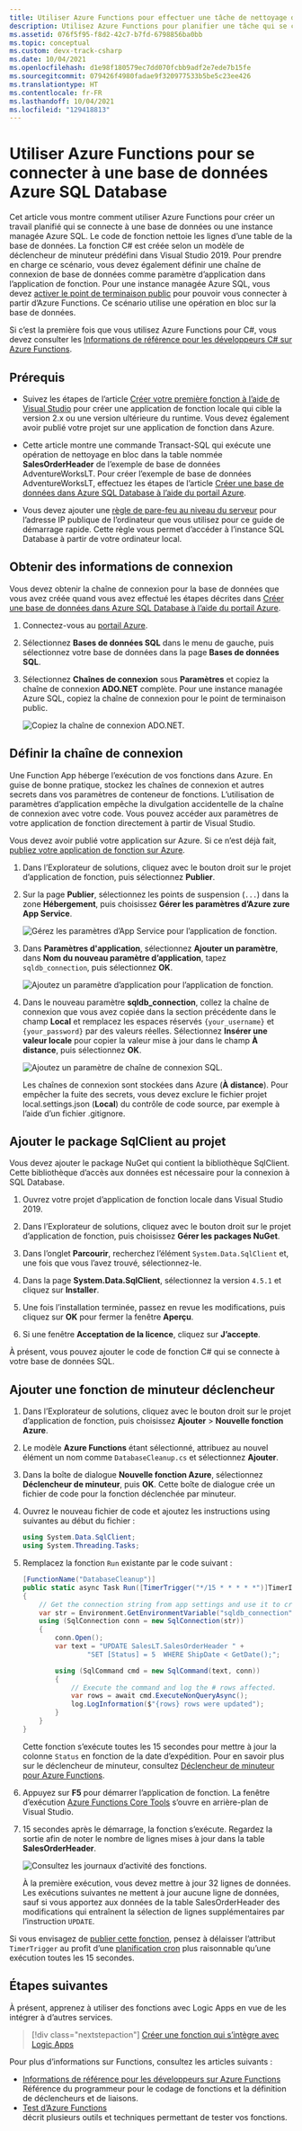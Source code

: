 ```yaml
---
title: Utiliser Azure Functions pour effectuer une tâche de nettoyage de base de données
description: Utilisez Azure Functions pour planifier une tâche qui se connecte à Azure SQL Database pour nettoyer des lignes régulièrement.
ms.assetid: 076f5f95-f8d2-42c7-b7fd-6798856ba0bb
ms.topic: conceptual
ms.custom: devx-track-csharp
ms.date: 10/04/2021
ms.openlocfilehash: d1e98f180579ec7dd070fcbb9adf2e7ede7b15fe
ms.sourcegitcommit: 079426f4980fadae9f320977533b5be5c23ee426
ms.translationtype: HT
ms.contentlocale: fr-FR
ms.lasthandoff: 10/04/2021
ms.locfileid: "129418813"
---
```

# <a name="use-azure-functions-to-connect-to-an-azure-sql-database"></a>Utiliser Azure Functions pour se connecter à une base de données Azure SQL Database

Cet article vous montre comment utiliser Azure Functions pour créer un travail planifié qui se connecte à une base de données ou une instance managée Azure SQL. Le code de fonction nettoie les lignes d’une table de la base de données. La fonction C# est créée selon un modèle de déclencheur de minuteur prédéfini dans Visual Studio 2019. Pour prendre en charge ce scénario, vous devez également définir une chaîne de connexion de base de données comme paramètre d’application dans l’application de fonction. Pour une instance managée Azure SQL, vous devez [activer le point de terminaison public](../azure-sql/managed-instance/public-endpoint-configure.md) pour pouvoir vous connecter à partir d’Azure Functions. Ce scénario utilise une opération en bloc sur la base de données. 

Si c’est la première fois que vous utilisez Azure Functions pour C#, vous devez consulter les [Informations de référence pour les développeurs C# sur Azure Functions](functions-dotnet-class-library.md).

## <a name="prerequisites"></a>Prérequis

+ Suivez les étapes de l’article [Créer votre première fonction à l’aide de Visual Studio](functions-create-your-first-function-visual-studio.md) pour créer une application de fonction locale qui cible la version 2.x ou une version ultérieure du runtime. Vous devez également avoir publié votre projet sur une application de fonction dans Azure.

+ Cette article montre une commande Transact-SQL qui exécute une opération de nettoyage en bloc dans la table nommée **SalesOrderHeader** de l’exemple de base de données AdventureWorksLT. Pour créer l’exemple de base de données AdventureWorksLT, effectuez les étapes de l’article [Créer une base de données dans Azure SQL Database à l’aide du portail Azure](../azure-sql/database/single-database-create-quickstart.md).

+ Vous devez ajouter une [règle de pare-feu au niveau du serveur](../azure-sql/database/firewall-create-server-level-portal-quickstart.md) pour l’adresse IP publique de l’ordinateur que vous utilisez pour ce guide de démarrage rapide. Cette règle vous permet d’accéder à l’instance SQL Database à partir de votre ordinateur local.  

## <a name="get-connection-information"></a>Obtenir des informations de connexion

Vous devez obtenir la chaîne de connexion pour la base de données que vous avez créée quand vous avez effectué les étapes décrites dans [Créer une base de données dans Azure SQL Database à l’aide du portail Azure](../azure-sql/database/single-database-create-quickstart.md).

1. Connectez-vous au [portail Azure](https://portal.azure.com/).

1. Sélectionnez **Bases de données SQL** dans le menu de gauche, puis sélectionnez votre base de données dans la page **Bases de données SQL**.

1. Sélectionnez **Chaînes de connexion** sous **Paramètres** et copiez la chaîne de connexion **ADO.NET** complète. Pour une instance managée Azure SQL, copiez la chaîne de connexion pour le point de terminaison public.

    ![Copiez la chaîne de connexion ADO.NET.](./media/functions-scenario-database-table-cleanup/adonet-connection-string.png)

## <a name="set-the-connection-string"></a>Définir la chaîne de connexion

Une Function App héberge l’exécution de vos fonctions dans Azure. En guise de bonne pratique, stockez les chaînes de connexion et autres secrets dans vos paramètres de conteneur de fonctions. L’utilisation de paramètres d’application empêche la divulgation accidentelle de la chaîne de connexion avec votre code. Vous pouvez accéder aux paramètres de votre application de fonction directement à partir de Visual Studio.

Vous devez avoir publié votre application sur Azure. Si ce n’est déjà fait, [publiez votre application de fonction sur Azure](functions-develop-vs.md#publish-to-azure).

1. Dans l’Explorateur de solutions, cliquez avec le bouton droit sur le projet d’application de fonction, puis sélectionnez **Publier**.

1. Sur la page **Publier**, sélectionnez les points de suspension (`...`) dans la zone **Hébergement**, puis choisissez **Gérer les paramètres d’Azure zure App Service**. 

    ![Gérez les paramètres d’App Service pour l’application de fonction.](./media/functions-scenario-database-table-cleanup/publish-new-resource.png)

1. Dans **Paramètres d'application**, sélectionnez **Ajouter un paramètre**, dans **Nom du nouveau paramètre d’application**, tapez `sqldb_connection`, puis sélectionnez **OK**.

    ![Ajoutez un paramètre d’application pour l’application de fonction.](./media/functions-scenario-database-table-cleanup/functions-app-service-add-setting.png)

1. Dans le nouveau paramètre **sqldb_connection**, collez la chaîne de connexion que vous avez copiée dans la section précédente dans le champ **Local** et remplacez les espaces réservés `{your_username}` et `{your_password}` par des valeurs réelles. Sélectionnez **Insérer une valeur locale** pour copier la valeur mise à jour dans le champ **À distance**, puis sélectionnez **OK**.

    ![Ajoutez un paramètre de chaîne de connexion SQL.](./media/functions-scenario-database-table-cleanup/functions-app-service-settings-connection-string.png)

    Les chaînes de connexion sont stockées dans Azure (**À distance**). Pour empêcher la fuite des secrets, vous devez exclure le fichier projet local.settings.json (**Local**) du contrôle de code source, par exemple à l’aide d’un fichier .gitignore.

## <a name="add-the-sqlclient-package-to-the-project"></a>Ajouter le package SqlClient au projet

Vous devez ajouter le package NuGet qui contient la bibliothèque SqlClient. Cette bibliothèque d’accès aux données est nécessaire pour la connexion à SQL Database.

1. Ouvrez votre projet d’application de fonction locale dans Visual Studio 2019.

1. Dans l’Explorateur de solutions, cliquez avec le bouton droit sur le projet d’application de fonction, puis choisissez **Gérer les packages NuGet**.

1. Dans l’onglet **Parcourir**, recherchez l’élément ```System.Data.SqlClient``` et, une fois que vous l’avez trouvé, sélectionnez-le.

1. Dans la page **System.Data.SqlClient**, sélectionnez la version `4.5.1` et cliquez sur **Installer**.

1. Une fois l’installation terminée, passez en revue les modifications, puis cliquez sur **OK** pour fermer la fenêtre **Aperçu**.

1. Si une fenêtre **Acceptation de la licence**, cliquez sur **J’accepte**.

À présent, vous pouvez ajouter le code de fonction C# qui se connecte à votre base de données SQL.

## <a name="add-a-timer-triggered-function"></a>Ajouter une fonction de minuteur déclencheur

1. Dans l’Explorateur de solutions, cliquez avec le bouton droit sur le projet d’application de fonction, puis choisissez **Ajouter** > **Nouvelle fonction Azure**.

1. Le modèle **Azure Functions** étant sélectionné, attribuez au nouvel élément un nom comme `DatabaseCleanup.cs` et sélectionnez **Ajouter**.

1. Dans la boîte de dialogue **Nouvelle fonction Azure**, sélectionnez **Déclencheur de minuteur**, puis **OK**. Cette boîte de dialogue crée un fichier de code pour la fonction déclenchée par minuteur.

1. Ouvrez le nouveau fichier de code et ajoutez les instructions using suivantes au début du fichier :

    ```cs
    using System.Data.SqlClient;
    using System.Threading.Tasks;
    ```

1. Remplacez la fonction `Run` existante par le code suivant :

    ```cs
    [FunctionName("DatabaseCleanup")]
    public static async Task Run([TimerTrigger("*/15 * * * * *")]TimerInfo myTimer, ILogger log)
    {
        // Get the connection string from app settings and use it to create a connection.
        var str = Environment.GetEnvironmentVariable("sqldb_connection");
        using (SqlConnection conn = new SqlConnection(str))
        {
            conn.Open();
            var text = "UPDATE SalesLT.SalesOrderHeader " +
                    "SET [Status] = 5  WHERE ShipDate < GetDate();";

            using (SqlCommand cmd = new SqlCommand(text, conn))
            {
                // Execute the command and log the # rows affected.
                var rows = await cmd.ExecuteNonQueryAsync();
                log.LogInformation($"{rows} rows were updated");
            }
        }
    }
    ```

    Cette fonction s’exécute toutes les 15 secondes pour mettre à jour la colonne `Status` en fonction de la date d’expédition. Pour en savoir plus sur le déclencheur de minuteur, consultez [Déclencheur de minuteur pour Azure Functions](functions-bindings-timer.md).

1. Appuyez sur **F5** pour démarrer l’application de fonction. La fenêtre d’exécution [Azure Functions Core Tools](functions-develop-local.md) s’ouvre en arrière-plan de Visual Studio.

1. 15 secondes après le démarrage, la fonction s’exécute. Regardez la sortie afin de noter le nombre de lignes mises à jour dans la table **SalesOrderHeader**.

    ![Consultez les journaux d’activité des fonctions.](./media/functions-scenario-database-table-cleanup/function-execution-results-log.png)

    À la première exécution, vous devez mettre à jour 32 lignes de données. Les exécutions suivantes ne mettent à jour aucune ligne de données, sauf si vous apportez aux données de la table SalesOrderHeader des modifications qui entraînent la sélection de lignes supplémentaires par l’instruction `UPDATE`.

Si vous envisagez de [publier cette fonction](functions-develop-vs.md#publish-to-azure), pensez à délaisser l’attribut `TimerTrigger` au profit d’une [planification cron](functions-bindings-timer.md#ncrontab-expressions) plus raisonnable qu’une exécution toutes les 15 secondes.

## <a name="next-steps"></a>Étapes suivantes

À présent, apprenez à utiliser des fonctions avec Logic Apps en vue de les intégrer à d’autres services.

> [!div class="nextstepaction"]
> [Créer une fonction qui s’intègre avec Logic Apps](functions-twitter-email.md)

Pour plus d’informations sur Functions, consultez les articles suivants :

+ [Informations de référence pour les développeurs sur Azure Functions](functions-reference.md)  
  Référence du programmeur pour le codage de fonctions et la définition de déclencheurs et de liaisons.
+ [Test d’Azure Functions](functions-test-a-function.md)  
  décrit plusieurs outils et techniques permettant de tester vos fonctions.  
